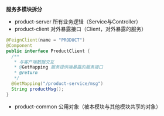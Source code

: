 **服务多模块拆分**
- product-server 所有业务逻辑（Service与Controller）
- product-client 对外暴露接口（Client，对外暴露的服务）
```java
@FeignClient(name = "PRODUCT")
@Component
public interface ProductClient {
  /**
   * 与客户端数据交互
   * @GetMapping 服务提供端暴露的服务接口
   * @return
   */
  @GetMapping("/product-service/msg")
  String productMsg();
}
```
- product-common 公用对象（被本模块与其他模块共享的对象）

